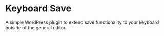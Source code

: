 Keyboard Save
================

A simple WordPress plugin to extend save functionality to your keyboard outside of the general editor.
